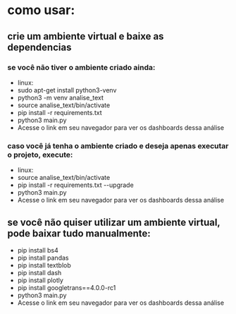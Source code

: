 # como usar:

## crie um ambiente virtual e baixe as dependencias
### se você não tiver o ambiente criado ainda:
- linux:
- sudo apt-get install python3-venv
- python3 -m venv analise_text
- source analise_text/bin/activate
- pip install -r requirements.txt
- python3 main.py
- Acesse o link em seu navegador para ver os dashboards dessa análise

### caso você já tenha o ambiente criado e deseja apenas executar o projeto, execute:
- linux:
- source analise_text/bin/activate
- pip install -r requirements.txt --upgrade
- python3 main.py
- Acesse o link em seu navegador para ver os dashboards dessa análise


## se você não quiser utilizar um ambiente virtual, pode baixar tudo manualmente: 
- pip install bs4
- pip install pandas
- pip install textblob
- pip install dash
- pip install plotly
- pip install googletrans==4.0.0-rc1
- python3 main.py
- Acesse o link em seu navegador para ver os dashboards dessa análise

